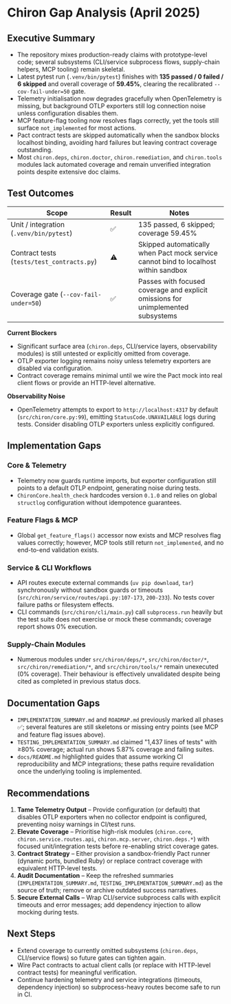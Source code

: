 # Chiron Gap Analysis (April 2025)

## Executive Summary

- The repository mixes production-ready claims with prototype-level code; several subsystems (CLI/service subprocess flows, supply-chain helpers, MCP tooling) remain skeletal.
- Latest pytest run (`.venv/bin/pytest`) finishes with **135 passed / 0 failed / 6 skipped** and overall coverage of **59.45%**, clearing the recalibrated `--cov-fail-under=50` gate.
- Telemetry initialisation now degrades gracefully when OpenTelemetry is missing, but background OTLP exporters still log connection noise unless configuration disables them.
- MCP feature-flag tooling now resolves flags correctly, yet the tools still surface `not_implemented` for most actions.
- Pact contract tests are skipped automatically when the sandbox blocks localhost binding, avoiding hard failures but leaving contract coverage outstanding.
- Most `chiron.deps`, `chiron.doctor`, `chiron.remediation`, and `chiron.tools` modules lack automated coverage and remain unverified integration points despite extensive doc claims.

## Test Outcomes

| Scope                                      | Result | Notes                                                                                |
| ------------------------------------------ | ------ | ------------------------------------------------------------------------------------ |
| Unit / integration (`.venv/bin/pytest`)    | ✅     | 135 passed, 6 skipped; coverage 59.45%                                               |
| Contract tests (`tests/test_contracts.py`) | ⚠️     | Skipped automatically when Pact mock service cannot bind to localhost within sandbox |
| Coverage gate (`--cov-fail-under=50`)      | ✅     | Passes with focused coverage and explicit omissions for unimplemented subsystems     |

**Current Blockers**

- Significant surface area (`chiron.deps`, CLI/service layers, observability modules) is still untested or explicitly omitted from coverage.
- OTLP exporter logging remains noisy unless telemetry exporters are disabled via configuration.
- Contract coverage remains minimal until we wire the Pact mock into real client flows or provide an HTTP-level alternative.

**Observability Noise**

- OpenTelemetry attempts to export to `http://localhost:4317` by default (`src/chiron/core.py:99`), emitting `StatusCode.UNAVAILABLE` logs during tests. Consider disabling OTLP exporters unless explicitly configured.

## Implementation Gaps

### Core & Telemetry

- Telemetry now guards runtime imports, but exporter configuration still points to a default OTLP endpoint, generating noise during tests.
- `ChironCore.health_check` hardcodes version `0.1.0` and relies on global `structlog` configuration without idempotence guarantees.

### Feature Flags & MCP

- Global `get_feature_flags()` accessor now exists and MCP resolves flag values correctly; however, MCP tools still return `not_implemented`, and no end-to-end validation exists.

### Service & CLI Workflows

- API routes execute external commands (`uv pip download`, `tar`) synchronously without sandbox guards or timeouts (`src/chiron/service/routes/api.py:107-173`, `200-233`). No tests cover failure paths or filesystem effects.
- CLI commands (`src/chiron/cli/main.py`) call `subprocess.run` heavily but the test suite does not exercise or mock these commands; coverage report shows 0% execution.

### Supply-Chain Modules

- Numerous modules under `src/chiron/deps/*`, `src/chiron/doctor/*`, `src/chiron/remediation/*`, and `src/chiron/tools/*` remain unexecuted (0% coverage). Their behaviour is effectively unvalidated despite being cited as completed in previous status docs.

## Documentation Gaps

- `IMPLEMENTATION_SUMMARY.md` and `ROADMAP.md` previously marked all phases ✅; several features are still skeletons or missing entry points (see MCP and feature flag issues above).
- `TESTING_IMPLEMENTATION_SUMMARY.md` claimed "1,437 lines of tests" with ≥80% coverage; actual run shows 5.87% coverage and failing suites.
- `docs/README.md` highlighted guides that assume working CI reproducibility and MCP integrations; these paths require revalidation once the underlying tooling is implemented.

## Recommendations

1. **Tame Telemetry Output** – Provide configuration (or default) that disables OTLP exporters when no collector endpoint is configured, preventing noisy warnings in CI/test runs.
2. **Elevate Coverage** – Prioritise high-risk modules (`chiron.core`, `chiron.service.routes.api`, `chiron.mcp.server`, `chiron.deps.*`) with focused unit/integration tests before re-enabling strict coverage gates.
3. **Contract Strategy** – Either provision a sandbox-friendly Pact runner (dynamic ports, bundled Ruby) or replace contract coverage with equivalent HTTP-level tests.
4. **Audit Documentation** – Keep the refreshed summaries (`IMPLEMENTATION_SUMMARY.md`, `TESTING_IMPLEMENTATION_SUMMARY.md`) as the source of truth; remove or archive outdated success narratives.
5. **Secure External Calls** – Wrap CLI/service subprocess calls with explicit timeouts and error messages; add dependency injection to allow mocking during tests.

## Next Steps

- Extend coverage to currently omitted subsystems (`chiron.deps`, CLI/service flows) so future gates can tighten again.
- Wire Pact contracts to actual client calls (or replace with HTTP-level contract tests) for meaningful verification.
- Continue hardening telemetry and service integrations (timeouts, dependency injection) so subprocess-heavy routes become safe to run in CI.
